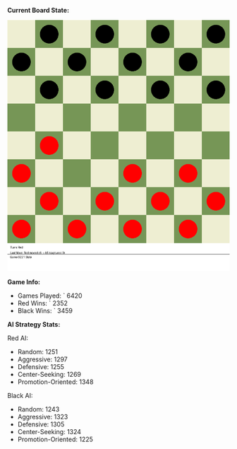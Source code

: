 
**Current Board State:**  
<!-- START_GIF -->
![Checkers Game](./checkers_game.gif)
<!-- END_GIF -->

**Game Info:**  
- Games Played: `<!-- GAMES_PLAYED --> 6420
- Red Wins: `<!-- RED_WINS --> 2352
- Black Wins: `<!-- BLACK_WINS --> 3459

<!-- AI_STATS -->
**AI Strategy Stats:**

Red AI:
- Random: 1251
- Aggressive: 1297
- Defensive: 1255
- Center-Seeking: 1269
- Promotion-Oriented: 1348

Black AI:
- Random: 1243
- Aggressive: 1323
- Defensive: 1305
- Center-Seeking: 1324
- Promotion-Oriented: 1225
